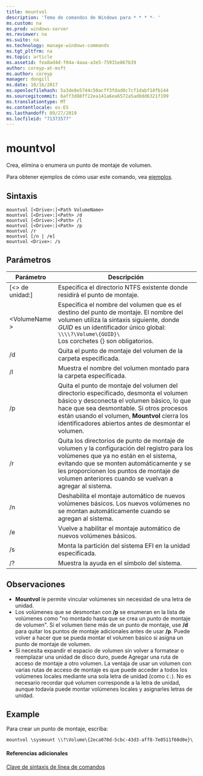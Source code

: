 ```yaml
---
title: mountvol
description: 'Tema de comandos de Windows para * * * *- '
ms.custom: na
ms.prod: windows-server
ms.reviewer: na
ms.suite: na
ms.technology: manage-windows-commands
ms.tgt_pltfrm: na
ms.topic: article
ms.assetid: fea8ad4d-f04a-4aaa-a3e5-75931e867b39
author: coreyp-at-msft
ms.author: coreyp
manager: dongill
ms.date: 10/16/2017
ms.openlocfilehash: 5a3de8e5744c50acff3fdad0c7cf1dabf14fb144
ms.sourcegitcommit: 6aff3d88ff22ea141a6ea6572a5ad8dd6321f199
ms.translationtype: MT
ms.contentlocale: es-ES
ms.lasthandoff: 09/27/2019
ms.locfileid: "71373577"
---
```

# <a name="mountvol"></a>mountvol



Crea, elimina o enumera un punto de montaje de volumen.

Para obtener ejemplos de cómo usar este comando, vea [ejemplos](#BKMK_examples).

## <a name="syntax"></a>Sintaxis

```
mountvol [<Drive>:]<Path VolumeName>
mountvol [<Drive>:]<Path> /d
mountvol [<Drive>:]<Path> /l
mountvol [<Drive>:]<Path> /p
mountvol /r
mountvol [/n | /e]
mountvol <Drive>: /s
```

## <a name="parameters"></a>Parámetros

|Parámetro|Descripción|
|---------|-----------|
|[\<> de unidad:]<Path>|Especifica el directorio NTFS existente donde residirá el punto de montaje.|
|\<VolumeName >|Especifica el nombre del volumen que es el destino del punto de montaje. El nombre del volumen utiliza la sintaxis siguiente, donde *GUID* es un identificador único global:</br>`\\\\?\Volume\{GUID}\`</br>Los corchetes {} son obligatorios.|
|/d|Quita el punto de montaje del volumen de la carpeta especificada.|
|/l|Muestra el nombre del volumen montado para la carpeta especificada.|
|/p|Quita el punto de montaje del volumen del directorio especificado, desmonta el volumen básico y desconecta el volumen básico, lo que hace que sea desmontable. Si otros procesos están usando el volumen, **Mountvol** cierra los identificadores abiertos antes de desmontar el volumen.|
|/r|Quita los directorios de punto de montaje de volumen y la configuración del registro para los volúmenes que ya no están en el sistema, evitando que se monten automáticamente y se les proporcionen los puntos de montaje de volumen anteriores cuando se vuelvan a agregar al sistema.|
|/n|Deshabilita el montaje automático de nuevos volúmenes básicos. Los nuevos volúmenes no se montan automáticamente cuando se agregan al sistema.|
|/e|Vuelve a habilitar el montaje automático de nuevos volúmenes básicos.|
|/s|Monta la partición del sistema EFI en la unidad especificada.|
|/?|Muestra la ayuda en el símbolo del sistema.|

## <a name="remarks"></a>Observaciones

-   **Mountvol** le permite vincular volúmenes sin necesidad de una letra de unidad.
-   Los volúmenes que se desmontan con **/p** se enumeran en la lista de volúmenes como "no montado hasta que se crea un punto de montaje de volumen". Si el volumen tiene más de un punto de montaje, use **/d** para quitar los puntos de montaje adicionales antes de usar **/p**. Puede volver a hacer que se pueda montar el volumen básico si asigna un punto de montaje de volumen.
-   Si necesita expandir el espacio de volumen sin volver a formatear o reemplazar una unidad de disco duro, puede Agregar una ruta de acceso de montaje a otro volumen. La ventaja de usar un volumen con varias rutas de acceso de montaje es que puede acceder a todos los volúmenes locales mediante una sola letra de unidad (como `C:`). No es necesario recordar qué volumen corresponde a la letra de unidad, aunque todavía puede montar volúmenes locales y asignarles letras de unidad.

## <a name="BKMK_examples"></a>Example

Para crear un punto de montaje, escriba:
```
mountvol \sysmount \\?\Volume\{2eca078d-5cbc-43d3-aff8-7e8511f60d0e}\
```

#### <a name="additional-references"></a>Referencias adicionales

[Clave de sintaxis de línea de comandos](command-line-syntax-key.md)

